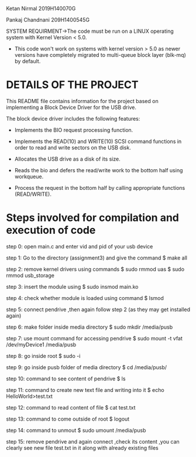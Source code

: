 Ketan Nirmal     2019H140070G

Pankaj Chandnani 209H1400545G

   SYSTEM REQUIRMENT->The code must be run on a LINUX operating system with Kernel Version < 5.0.

 - This code won't work on systems with kernel version > 5.0 as newer versions have completely migrated to multi-queue block layer (blk-mq) by default.

 DETAILS OF THE PROJECT
=========================

This README file contains information for the project based on implementing a Block Device Driver for the USB drive.

The block device driver includes the following features:

 - Implements the BIO request processing function.

 - Implements the READ(10) and WRITE(10) SCSI command functions in order to read and write sectors on the USB disk.

 - Allocates the USB drive as a disk of its size.

 - Reads the bio and defers the read/write work to the bottom half using workqueue.

 - Process the request in the bottom half by calling appropriate functions (READ/WRITE).


Steps involved for compilation and execution of code
=====================================================

step 0: open main.c and enter  vid and pid of your usb device

step 1: Go to the directory (assignment3) and give the command  $ make all

step 2: remove kernel drivers using commands   $ sudo rmmod uas 
                                               $ sudo rmmod usb_storage 

step 3: insert the module using  $ sudo insmod main.ko

step 4: check whether module is loaded using command  $ lsmod 

step 5: connect pendrive ,then again follow step 2 (as they may get installed again)

step 6: make folder inside media directory  $ sudo mkdir /media/pusb

step 7: use mount command for accessing pendrive  $ sudo mount -t vfat /dev/myDevice1 /media/pusb

step 8: go inside root  $ sudo -i

step 9: go inside pusb folder of media directory  $ cd /media/pusb/

step 10: command to see content of pendrive  $ ls

step 11: command to create new text file and writing into it  $ echo HelloWorld>test.txt

step 12: command to read content of file  $ cat test.txt

step 13: command to come outside of root  $ logout

step 14: command to unmout $ sudo umount /media/pusb

step 15: remove pendrive and again connect ,check its content ,you can clearly see new file test.txt in it along with already existing files

